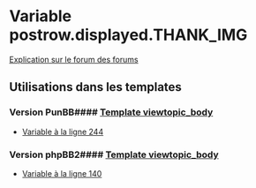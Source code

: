 # Variable postrow.displayed.THANK_IMG
[Explication sur le forum des forums](http://forum.forumactif.com/t294113-listing-des-variables#postrow.displayed.THANK_IMG)
## Utilisations dans les templates
### Version PunBB#### [Template viewtopic_body](punbb/viewtopic_body.md)
* [Variable à la ligne 244](../punbb/viewtopic_body.tpl#L244)
### Version phpBB2#### [Template viewtopic_body](subsilver/viewtopic_body.md)
* [Variable à la ligne 140](../subsilver/viewtopic_body.tpl#L140)